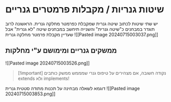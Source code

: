 # שיטות גנריות / מקבלות פרמטרים גנריים
יש שתי שיטות לכתוב שיטה גנרית שמקבלת כפרמטר מחלקה גנרית.
הראשונה לרוב תוגדר במבחנים כ"שיטה גנרית" והשנייה תיחשב במבחנים שיטה "לא גנרית" אבל שעדיין מקבלת פרמטר מחלקה גנרית
![[Pasted image 20240715003037.png]]

## ממשקים גנריים ומימושם ע"י מחלקות
![[Pasted image 20240715003526.png]]
> [!important] נקודה חשובה, אם מצהירים על טיפוס גנרי שמממש ממשק כותבים extends ולא implements!

דוגמא לשאלה מבחינה על תכנות מתודה סטטית גנרית
![[Pasted image 20240715003853.png]]



